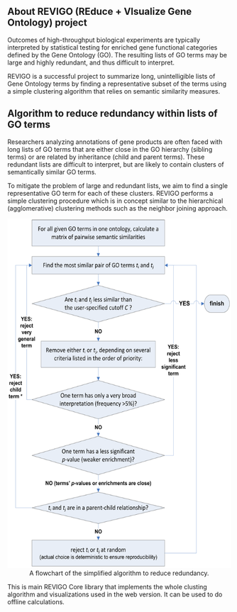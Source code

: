 ﻿## About REVIGO (REduce + VIsualize Gene Ontology) project
<p>Outcomes of high-throughput biological experiments are typically interpreted by statistical testing
for enriched gene functional categories defined by the Gene Ontology (GO). The resulting lists of GO terms 
may be large and highly redundant, and thus difficult to interpret.<p>
<p>REVIGO is a successful project to summarize long, unintelligible lists of Gene Ontology terms by finding a representative subset 
of the terms using a simple clustering algorithm that relies on semantic similarity measures.</p>

## Algorithm to reduce redundancy within lists of GO terms
<p>Researchers analyzing annotations of gene products are often faced with long lists of GO terms 
that are either close in the GO hierarchy (sibling terms) or are related by inheritance (child and parent terms). 
These redundant lists are difficult to interpret, but are likely to contain clusters of semantically similar GO terms.</p>
<p>To mitigate the problem of large and redundant lists, we aim to find a single representative GO term for each of these clusters. 
REVIGO performs a simple clustering procedure which is in concept similar to the hierarchical (agglomerative) clustering methods 
such as the neighbor joining approach.</p>

<p style="text-align:center;"><img src="Flowchart.tiff" alt="Flowchart of the algorithm" style="width:577px; height:789px;"/><br/>
A flowchart of the simplified algorithm to reduce redundancy.</p>

<p>This is main REVIGO Core library that implements the whole clusting algorithm and visualizations used in the web version.
It can be used to do offline calculations.</p>
